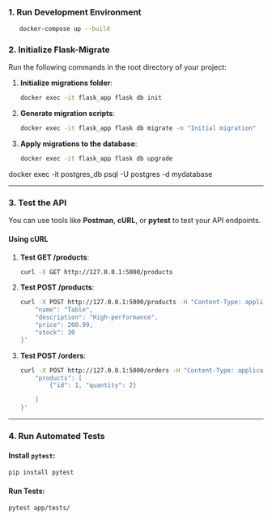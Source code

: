 ### 1. Run Development Environment

```bash
   docker-compose up --build

   ```

### 2. Initialize Flask-Migrate
Run the following commands in the root directory of your project:

1. **Initialize migrations folder**:
   ```bash
   docker exec -it flask_app flask db init
   ```

2. **Generate migration scripts**:
   ```bash
   docker exec -it flask_app flask db migrate -m "Initial migration"

   ```

3. **Apply migrations to the database**:
   ```bash
   docker exec -it flask_app flask db upgrade
   ```
docker exec -it postgres_db psql -U postgres -d mydatabase

---

### 3. Test the API
You can use tools like **Postman**, **cURL**, or **pytest** to test your API endpoints.

#### Using cURL
1. **Test GET /products**:
   ```bash
   curl -X GET http://127.0.0.1:5000/products
   ```

2. **Test POST /products**:
   ```bash
   curl -X POST http://127.0.0.1:5000/products -H "Content-Type: application/json" -d '{
       "name": "Table",
       "description": "High-performance",
       "price": 200.99,
       "stock": 30
   }'
   ```

3. **Test POST /orders**:
   ```bash
   curl -X POST http://127.0.0.1:5000/orders -H "Content-Type: application/json" -d '{
       "products": [
           {"id": 1, "quantity": 2}

       ]
   }'
   ```

---

### 4. Run Automated Tests

#### Install `pytest`:
```bash
pip install pytest
```

#### Run Tests:
```bash
pytest app/tests/
```
